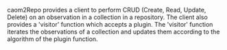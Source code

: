 caom2Repo provides a client to perform CRUD (Create, Read, Update, Delete) on an observation in a collection in a repository. The client also provides a 'visitor' function which accepts a plugin. The 'visitor' function iterates the observations of a collection and updates them according to the algorithm of the plugin function.
